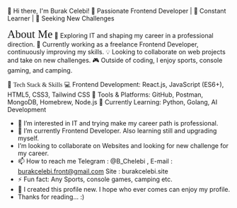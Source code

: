 👋 Hi there, I'm Burak Celebi!
🚀 Passionate Frontend Developer | 🌱 Constant Learner | 🎯 Seeking New Challenges

<span style="font-family: 'Lucida Console'; font-size: 25px;">About Me</span>
👀 Exploring IT and shaping my career in a professional direction.
🌱 Currently working as a freelance Frontend Developer, continuously improving my skills.
💡 Looking to collaborate on web projects and take on new challenges.
🎮 Outside of coding, I enjoy sports, console gaming, and camping.


🔧 <span style="font-family: 'Lucida Console';">Tech Stack & Skills</span>
💻 <span>Frontend Development:</span> React.js, JavaScript (ES6+), HTML5, CSS3, Tailwind CSS
🔧 Tools & Platforms: GitHub, Postman, MongoDB, Homebrew, Node.js
🚀 Currently Learning: Python, Golang, AI Development




- 👀 I’m interested in IT and trying make my career path is professional.
- 🌱 I’m currently Frontend Developer. Also learning still and upgrading myself.
-  I’m looking to collaborate on  Websites and looking for new challenge for my career. 
- 📫 How to reach me  Telegram : @B_Chelebi ,  E-mail : burakcelebi.front@gmail.com  Site : burakcelebi.site
- ⚡ Fun fact: Any Sports, console games, camping etc.
- 🌱 I created this profile new. I hope who ever comes can enjoy my profile.
- Thanks for reading... :)

<!---
BurakCelebi-front/BurakCelebi-front is a ✨ special ✨ repository because its `README.md` (this file) appears on your GitHub profile.
You can click the Preview link to take a look at your changes.
--->
